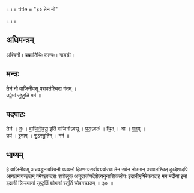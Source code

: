 +++
title = "३० तेन नो"

+++
## अधिमन्त्रम्
अश्विनौ। ब्रह्मातिथिः काण्वः। गायत्री।

## मन्त्रः
तेन॑ नो वाजिनीवसू परा॒वत॑श्चि॒दा ग॑तम् ।  
उपे॒मां सु॑ष्टु॒तिं मम॑ ॥

## पदपाठः
तेन॑ । नः॒ । वा॒जि॒नी॒व॒सू॒ इति॑ वाजिनीऽवसू । प॒रा॒ऽवतः॑ । चि॒त् । आ । ग॒त॒म् ।  
उप॑ । इ॒माम् । सु॒ऽस्तु॒तिम् । मम॑ ॥

## भाष्यम्
हे वाजिनीवसू अन्नवद्धनावश्विनौ यउक्तो हिरण्मयसर्वावयवोरथः तेन रथेन नोस्मान् परावतश्चित् दूरदेशादपि आगतमागच्छतम् गमेश्छान्दसः शपोलुक् अनुदात्तोपदेशेत्यनुनासिकलोपः इदानीमृषिरेकवदाह मम मदीयां इमां इदानीं क्रियमाणां सुष्टुतिं शोभनां स्तुतिं चोपगच्छतम् ॥ ३० ॥